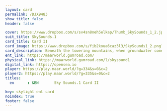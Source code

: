 ```yaml
---
layout: card
permalink: /DJX9483
show_title: false
header: false

cover: https://www.dropbox.com/s/sv4sn8neh5elkap/Thumb_SkySounds_1_2.jpg?raw=1
suit_title: SkySounds.1
card_title: Card II
card_image: https://www.dropbox.com/s/fib2koua6caz3l3/SkySounds1_2.png?raw=1
card_description: Beneath the towering mountains, when groundwater comes into contact with magma, it creates a unique and powerful force of nature. The energy released by the interaction of the water and the molten rock creates a phreatomagmatic eruption, resulting in the formation of a Maar, a type of volcanic crater. These craters are shallow, circular and filled with a tranquil lake, surrounded by a variety of colors. The Maar not only shapes the planet's geology but also influences the climate and water cycle, providing water for the diverse array of life forms that flourish on the planet.
ent_link: https://maarworld.gumroad.com/
physical_link: https://maarworld.gumroad.com/l/skysound1
digital_link: https://opensea.io
player: https://play.maar.world/?g=334&s=0&c=2
player2: https://play.maar.world/?g=335&s=0&c=2
titles:
  en      : &EN       Sky Sounds.1 Card II

key: skylight ent card 
noindex: true
footer: false
---
```

